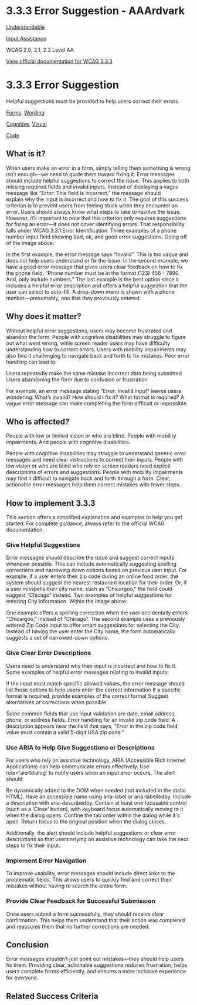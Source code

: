 # 3.3.3 Error Suggestion - AAArdvark

[Understandable](https://aaardvarkaccessibility.com/wcag-principle/understandable/)

[Input Assistance](https://aaardvarkaccessibility.com/wcag-guideline/input-assistance/)

WCAG 2.0, 2.1, 2.2
Level AA

[View official documentation for WCAG 3.3.3](https://www.w3.org/WAI/WCAG22/Understanding/error-suggestion.html)

# 3.3.3 Error Suggestion

Helpful suggestions must be provided to help users correct their errors.

[Forms](https://aaardvarkaccessibility.com/wcag-theme/forms/), [Wording](https://aaardvarkaccessibility.com/wcag-theme/wording/) 

 

[Cognitive](https://aaardvarkaccessibility.com/wcag-disability/cognitive/), [Visual](https://aaardvarkaccessibility.com/wcag-disability/visual/) 

 

[Code](https://aaardvarkaccessibility.com/wcag-responsibility/code/) 

## What is it?

When users make an error in a form, simply telling them something is wrong isn’t enough—we need to guide them toward fixing it. Error messages should include helpful suggestions to correct the issue.
This applies to both missing required fields and invalid inputs. Instead of displaying a vague message like “Error: This field is incorrect,” the message should explain why the input is incorrect and how to fix it.
The goal of this success criterion is to prevent users from feeling stuck when they encounter an error. Users should always know what steps to take to resolve the issue. However, it’s important to note that this criterion only requires suggestions for fixing an error—it does not cover identifying errors. That responsibility falls under WCAG 3.3.1 Error Identification.
Three examples of a phone number input field showing bad, ok, and good error suggestions.
Going off of the image above:

In the first example, the error message says “Invalid”. This is too vague and does not help users understand or fix the issue.
In the second example, we have a good error message that gives users clear feedback on how to fix the phone field, “Phone number must be in the format (123) 456 - 7890. And, only include numbers.”
The last example is the best option since it includes a helpful error description and offers a helpful suggestion that the user can select to auto-fill. A drop-down menu is shown with a phone number—presumably, one that they previously entered.

## Why does it matter?

Without helpful error suggestions, users may become frustrated and abandon the form. People with cognitive disabilities may struggle to figure out what went wrong, while screen reader users may have difficulty understanding how to correct errors. Users with mobility impairments may also find it challenging to navigate back and forth to fix mistakes.
Poor error handling can lead to:

Users repeatedly make the same mistake
Incorrect data being submitted
Users abandoning the form due to confusion or frustration

For example, an error message stating “Error: Invalid input” leaves users wondering: What’s invalid? How should I fix it? What format is required? A vague error message can make completing the form difficult or impossible.

## Who is affected?

People with low or limited vision or who are blind. People with mobility impairments. And people with cognitive disabilities.

People with cognitive disabilities may struggle to understand generic error messages and need clear instructions to correct their inputs.
People with low vision or who are blind who rely on screen readers need explicit descriptions of errors and suggestions.
People with mobility impairments may find it difficult to navigate back and forth through a form. Clear, actionable error messages help them correct mistakes with fewer steps.

## How to implement 3.3.3

This section offers a simplified explanation and examples to help you get started. For complete guidance, always refer to the official WCAG documentation.

### Give Helpful Suggestions

Error messages should describe the issue and suggest correct inputs whenever possible. This can include automatically suggesting spelling corrections and narrowing down options based on previous user input.
For example, if a user enters their zip code during an online food order, the system should suggest the nearest restaurant location for their order.
Or, if a user misspells their city name, such as “Chicargoo,” the field could suggest “Chicago” instead.
Two examples of helpful suggestions for entering City information.
Within the image above:

One example offers a spelling correction when the user accidentally enters “Chicargoo,” instead of “Chicago”.
The second example uses a previously entered Zip Code input to offer smart suggestions for selecting the City. Instead of having the user enter the City name, the form automatically suggests a set of narrowed-down options.

### Give Clear Error Descriptions

Users need to understand why their input is incorrect and how to fix it. Some examples of helpful error messages relating to invalid inputs:

If the input must match specific allowed values, the error message should list those options to help users enter the correct information
If a specific format is required, provide examples of the correct format
Suggest alternatives or corrections when possible

Some common fields that use input validation are date, email address, phone, or address fields.
Error handling for an invalid zip code field: A description appears near the field that says, “Error in the zip code field; value must contain a valid 5-digit USA zip code.”
### Use ARIA to Help Give Suggestions or Descriptions

For users who rely on assistive technology, ARIA (Accessible Rich Internet Applications) can help communicate errors effectively.
Use role='alertdialog' to notify users when an input error occurs. The alert should:

Be dynamically added to the DOM when needed (not included in the static HTML).
Have an accessible name using aria-label or aria-labelledby.
Include a description with aria-describedby.
Contain at least one focusable control (such as a ‘Close’ button), with keyboard focus automatically moving to it when the dialog opens.
Confine the tab order within the dialog while it's open.
Return focus to the original position when the dialog closes.

Additionally, the alert should include helpful suggestions or clear error descriptions so that users relying on assistive technology can take the next steps to fix their input.
### Implement Error Navigation

To improve usability, error messages should include direct links to the problematic fields. This allows users to quickly find and correct their mistakes without having to search the entire form.
### Provide Clear Feedback for Successful Submission

Once users submit a form successfully, they should receive clear confirmation. This helps them understand that their action was completed and reassures them that no further corrections are needed.

## Conclusion

Error messages shouldn’t just point out mistakes—they should help users fix them. Providing clear, actionable suggestions reduces frustration, helps users complete forms efficiently, and ensures a more inclusive experience for everyone.

## Related Success Criteria


